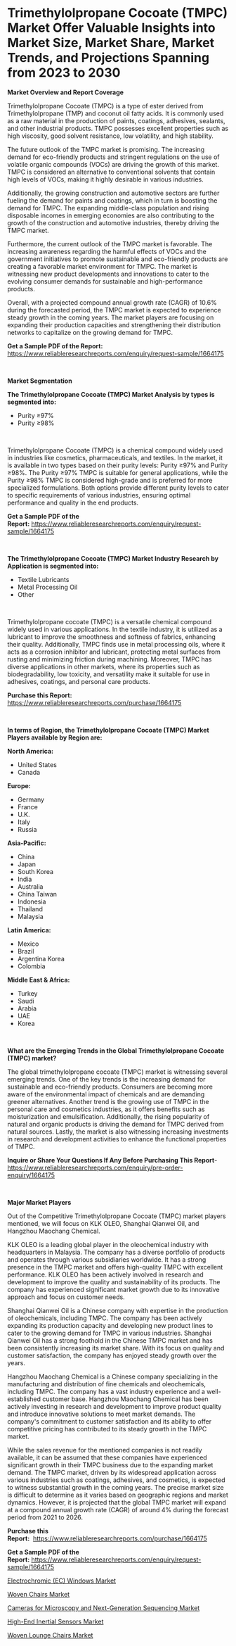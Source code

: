 <p><h1>Trimethylolpropane Cocoate (TMPC) Market Offer Valuable Insights into Market Size, Market Share, Market Trends, and Projections Spanning from 2023 to 2030</h1></p><p><strong>Market Overview and Report Coverage</strong></p>
<p><p>Trimethylolpropane Cocoate (TMPC) is a type of ester derived from Trimethylolpropane (TMP) and coconut oil fatty acids. It is commonly used as a raw material in the production of paints, coatings, adhesives, sealants, and other industrial products. TMPC possesses excellent properties such as high viscosity, good solvent resistance, low volatility, and high stability.</p><p>The future outlook of the TMPC market is promising. The increasing demand for eco-friendly products and stringent regulations on the use of volatile organic compounds (VOCs) are driving the growth of this market. TMPC is considered an alternative to conventional solvents that contain high levels of VOCs, making it highly desirable in various industries.</p><p>Additionally, the growing construction and automotive sectors are further fueling the demand for paints and coatings, which in turn is boosting the demand for TMPC. The expanding middle-class population and rising disposable incomes in emerging economies are also contributing to the growth of the construction and automotive industries, thereby driving the TMPC market.</p><p>Furthermore, the current outlook of the TMPC market is favorable. The increasing awareness regarding the harmful effects of VOCs and the government initiatives to promote sustainable and eco-friendly products are creating a favorable market environment for TMPC. The market is witnessing new product developments and innovations to cater to the evolving consumer demands for sustainable and high-performance products.</p><p>Overall, with a projected compound annual growth rate (CAGR) of 10.6% during the forecasted period, the TMPC market is expected to experience steady growth in the coming years. The market players are focusing on expanding their production capacities and strengthening their distribution networks to capitalize on the growing demand for TMPC.</p></p>
<p><strong>Get a Sample PDF of the Report:</strong> <a href="https://www.reliableresearchreports.com/enquiry/request-sample/1664175">https://www.reliableresearchreports.com/enquiry/request-sample/1664175</a></p>
<p>&nbsp;</p>
<p><strong>Market Segmentation</strong></p>
<p><strong>The Trimethylolpropane Cocoate (TMPC) Market Analysis by types is segmented into:</strong></p>
<p><ul><li>Purity ≥97%</li><li>Purity ≥98%</li></ul></p>
<p>&nbsp;</p>
<p><p>Trimethylolpropane Cocoate (TMPC) is a chemical compound widely used in industries like cosmetics, pharmaceuticals, and textiles. In the market, it is available in two types based on their purity levels: Purity ≥97% and Purity ≥98%. The Purity ≥97% TMPC is suitable for general applications, while the Purity ≥98% TMPC is considered high-grade and is preferred for more specialized formulations. Both options provide different purity levels to cater to specific requirements of various industries, ensuring optimal performance and quality in the end products.</p></p>
<p><strong>Get a Sample PDF of the Report:</strong>&nbsp;<a href="https://www.reliableresearchreports.com/enquiry/request-sample/1664175">https://www.reliableresearchreports.com/enquiry/request-sample/1664175</a></p>
<p>&nbsp;</p>
<p><strong>The Trimethylolpropane Cocoate (TMPC) Market Industry Research by Application is segmented into:</strong></p>
<p><ul><li>Textile Lubricants</li><li>Metal Processing Oil</li><li>Other</li></ul></p>
<p>&nbsp;</p>
<p><p>Trimethylolpropane cocoate (TMPC) is a versatile chemical compound widely used in various applications. In the textile industry, it is utilized as a lubricant to improve the smoothness and softness of fabrics, enhancing their quality. Additionally, TMPC finds use in metal processing oils, where it acts as a corrosion inhibitor and lubricant, protecting metal surfaces from rusting and minimizing friction during machining. Moreover, TMPC has diverse applications in other markets, where its properties such as biodegradability, low toxicity, and versatility make it suitable for use in adhesives, coatings, and personal care products.</p></p>
<p><strong>Purchase this Report:</strong>&nbsp; <a href="https://www.reliableresearchreports.com/purchase/1664175">https://www.reliableresearchreports.com/purchase/1664175</a></p>
<p>&nbsp;</p>
<p><strong>In terms of Region, the Trimethylolpropane Cocoate (TMPC) Market Players available by Region are:</strong></p>
<p>
    <p> <strong> North America: </strong>
        <ul>
            <li>United States</li>
            <li>Canada</li>
        </ul>
        </p> 
    <p> <strong> Europe: </strong>
        <ul>
            <li>Germany</li>
            <li>France</li>
            <li>U.K.</li>
            <li>Italy</li>
            <li>Russia</li>
        </ul>
        </p> 
    <p> <strong> Asia-Pacific: </strong>
        <ul>
            <li>China</li>
            <li>Japan</li>
            <li>South Korea</li>
            <li>India</li>
            <li>Australia</li>
            <li>China Taiwan</li>
            <li>Indonesia</li>
            <li>Thailand</li>
            <li>Malaysia</li>
        </ul>
        </p> 
    <p> <strong> Latin America: </strong>
        <ul>
            <li>Mexico</li>
            <li>Brazil</li>
            <li>Argentina Korea</li>
            <li>Colombia</li>
        </ul>
        </p> 
    <p> <strong> Middle East & Africa: </strong>
        <ul>
            <li>Turkey</li>
            <li>Saudi</li>
            <li>Arabia</li>
            <li>UAE</li>
            <li>Korea</li>
        </ul>
    </p>
    </p>
<p>&nbsp;</p>
<p><strong>What are the Emerging Trends in the Global Trimethylolpropane Cocoate (TMPC) market?</strong></p>
<p><p>The global trimethylolpropane cocoate (TMPC) market is witnessing several emerging trends. One of the key trends is the increasing demand for sustainable and eco-friendly products. Consumers are becoming more aware of the environmental impact of chemicals and are demanding greener alternatives. Another trend is the growing use of TMPC in the personal care and cosmetics industries, as it offers benefits such as moisturization and emulsification. Additionally, the rising popularity of natural and organic products is driving the demand for TMPC derived from natural sources. Lastly, the market is also witnessing increasing investments in research and development activities to enhance the functional properties of TMPC.</p></p>
<p><strong>Inquire or Share Your Questions If Any Before Purchasing This Report</strong>- <a href="https://www.reliableresearchreports.com/enquiry/pre-order-enquiry/1664175">https://www.reliableresearchreports.com/enquiry/pre-order-enquiry/1664175</a></p>
<p>&nbsp;</p>
<p><strong>Major Market Players</strong></p>
<p><p>Out of the Competitive Trimethylolpropane Cocoate (TMPC) market players mentioned, we will focus on KLK OLEO, Shanghai Qianwei Oil, and Hangzhou Maochang Chemical.</p><p>KLK OLEO is a leading global player in the oleochemical industry with headquarters in Malaysia. The company has a diverse portfolio of products and operates through various subsidiaries worldwide. It has a strong presence in the TMPC market and offers high-quality TMPC with excellent performance. KLK OLEO has been actively involved in research and development to improve the quality and sustainability of its products. The company has experienced significant market growth due to its innovative approach and focus on customer needs.</p><p>Shanghai Qianwei Oil is a Chinese company with expertise in the production of oleochemicals, including TMPC. The company has been actively expanding its production capacity and developing new product lines to cater to the growing demand for TMPC in various industries. Shanghai Qianwei Oil has a strong foothold in the Chinese TMPC market and has been consistently increasing its market share. With its focus on quality and customer satisfaction, the company has enjoyed steady growth over the years.</p><p>Hangzhou Maochang Chemical is a Chinese company specializing in the manufacturing and distribution of fine chemicals and oleochemicals, including TMPC. The company has a vast industry experience and a well-established customer base. Hangzhou Maochang Chemical has been actively investing in research and development to improve product quality and introduce innovative solutions to meet market demands. The company's commitment to customer satisfaction and its ability to offer competitive pricing has contributed to its steady growth in the TMPC market.</p><p>While the sales revenue for the mentioned companies is not readily available, it can be assumed that these companies have experienced significant growth in their TMPC business due to the expanding market demand. The TMPC market, driven by its widespread application across various industries such as coatings, adhesives, and cosmetics, is expected to witness substantial growth in the coming years. The precise market size is difficult to determine as it varies based on geographic regions and market dynamics. However, it is projected that the global TMPC market will expand at a compound annual growth rate (CAGR) of around 4% during the forecast period from 2021 to 2026.</p></p>
<p><strong>Purchase this Report:</strong>&nbsp;&nbsp;<a href="https://www.reliableresearchreports.com/purchase/1664175">https://www.reliableresearchreports.com/purchase/1664175</a></p>
<p></p>
<p><strong>Get a Sample PDF of the Report:</strong>&nbsp;<a href="https://www.reliableresearchreports.com/enquiry/request-sample/1664175">https://www.reliableresearchreports.com/enquiry/request-sample/1664175</a></p>
<p><p><a href="https://www.linkedin.com/pulse/electrochromic-ec-windows-market-share-amp-new-trends-analysis/">Electrochromic (EC) Windows Market</a></p><p><a href="https://medium.com/@carolhunter1939/woven-chairs-market-size-growth-forecast-2023-2030-eb3ab98dda40">Woven Chairs Market</a></p><p><a href="https://www.linkedin.com/pulse/cameras-microscopy-next-generation-sequencing-market-share-amp/">Cameras for Microscopy and Next-Generation Sequencing Market</a></p><p><a href="https://www.linkedin.com/pulse/high-end-inertial-sensors-market-research-report-provides/">High-End Inertial Sensors Market</a></p><p><a href="https://medium.com/@sarahcornish2022/woven-lounge-chairs-market-size-growth-forecast-2023-2030-b8932a0fd64a">Woven Lounge Chairs Market</a></p></p>